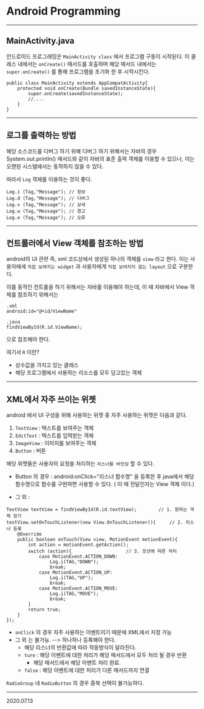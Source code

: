 # Android Programming
----

## MainActivity.java
 안드로이드 프로그래밍은 ```MainActivity class``` 에서 프로그램 구동이 시작된다. 
 이 클래스 내에서는 ```onCreate()``` 매서드를 호출하며 해당 매서드 내에서는 ```super.onCreate()``` 를 통해 프로그램을 초기화 한 후 시작시킨다.

	public class MainActivity extends AppCompatActivity{
		protected void onCreate(Bundle savedInstanceState){
			super.onCreate(savedInstanceState);
			//....
		}
	}
----
## 로그를 출력하는 방법
해당 소스코드를 디버그 하기 위해 디버그 하기 위해서는 자바의 경우 System.out.println() 매서드와 같이 자바의 표준 출력 객체를 이용할 수 있으나, 이는 오랜된 시스템에서는 동작하지 않을 수 있다.

따라서 ```Log``` 객체를 이용하는 것이 좋다.

	Log.i (Tag,"Message"); // 정보
	Log.d (Tag,"Message"); // 디버그
	Log.v (Tag,"Message"); // 상세
	Log.w (Tag,"Message"); // 경고
	Log.e (Tag,"Message"); // 오류
----

## 컨트롤러에서 View 객체를 참조하는 방법
android의 UI 관련 즉, xml 코드상에서 생성된 하나의 객체를 ```view``` 라고 한다.
이는 사용자에세 ```직접 보여지는 widget``` 과 사용자에게 ```직접 보여지지 않는 layout``` 으로 구분한다.

이를 동적인 컨트롤을 하기 위해서는 자바를 이용해야 하는데, 이 때 자바에서 View 객체를 참조하기 위해서는

	.xml
	android:id="@+id/ViewName"

	.java
	findViewById(R.id.ViewName);
	
으로 참조해야 한다.

여기서 ```R``` 이란?
* 상수값을 가지고 있는 클래스
* 해당 프로그램에서 사용하는 리소스를 모두 담고있는 객체
----

## XML에서 자주 쓰이는 위젯
android 에서 UI 구성을 위해 사용하는 위젯 중 자주 사용하는 위젯은 다음과 같다.

1. ```TextView``` : 텍스트를 보여주는 객체
2. ```EditText``` : 텍스트를 입력받는 객체
3. ```ImageView``` : 이미지를 보여주는 객체
4. ```Button``` : 버튼

해당 위젯들은 사용자의 요청을 처리하는 ```리스너를 바인딩``` 할 수 있다.
- Button 의 경우 : android:onClick="리스너 함수명" 을 등록한 후 java에서 해당함수명으로 함수를 구현하면 사용할 수 있다.
( 이 때 전달인자는 View 객체 이다.)

- 그 외 : 
```
TextView textView = findViewById(R.id.textView); 		// 1. 원하는 객체 얻기
textView.setOnTouchListener(new View.OnTouchListener(){ 	// 2. 리스너 등록
	@Override
    public boolean onTouch(View view, MotionEvent motionEvent){ 
        int action = motionEvent.getAction();
        switch (action){ 					// 3. 모션에 따른 처리
            case MotionEvent.ACTION_DOWN:
                Log.i(TAG,"DOWN");
                break;
            case MotionEvent.ACTION_UP:
                Log.i(TAG,"UP");
                break;
            case MotionEvent.ACTION_MOVE:
                Log.i(TAG,"MOVE");
                break;
        }
        return true;
    }
}); 
```

* ```onClick``` 의 경우 자주 사용하는 이벤트이기 때문에 XML에서 지정 가능
* 그 외 는 불가능. --> 하나하나 등록해야 한다.
	+ 해당 리스너의 반환값에 따라 작동방식이 달라진다.
	+ ```ture``` : 해당 이벤트에 대한 처리가 해당 매서드에서 모두 처리 될 경우 반환
		+ 해당 매서드에서 해당 이벤트 처리 완료.
	+ ```false``` : 해당 이벤트에 대한 처리가 다른 매서드까지 연결

```RadioGroup``` 내 ```RadioButton``` 의 경우 중복 선택이 불가능하다.

----
2020.07.13
